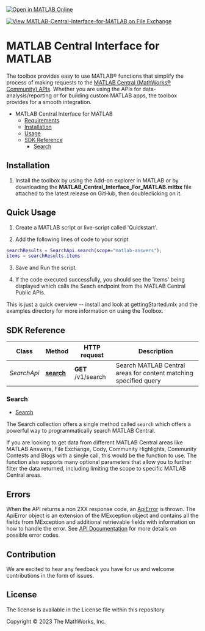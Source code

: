 [![Open in MATLAB Online](https://www.mathworks.com/images/responsive/global/open-in-matlab-online.svg)](https://matlab.mathworks.com/open/github/v1?repo=mathworks/MATLAB-Central-Interface-for-MATLAB&file=https://github.com/mathworks/MATLAB-Central-Interface-for-MATLAB/blob/main/toolbox/gettingStarted.mlx)

[![View MATLAB-Central-Interface-for-MATLAB on File Exchange](https://www.mathworks.com/matlabcentral/images/matlab-file-exchange.svg)](https://www.mathworks.com/matlabcentral/fileexchange/135567-matlab-central-interface-for-matlab)

# MATLAB Central Interface for MATLAB
The toolbox provides easy to use MATLAB&reg; functions that simplify the process of making requests to the [MATLAB Central (MathWorks&reg; Community) APIs](https://api.mathworks.com/community/docs). Whether you are using the APIs for data-analysis/reporting or for building custom MATLAB apps, the toolbox provides for a smooth integration.

- MATLAB Central Interface for MATLAB
  - [Requirements](#requirements)
  - [Installation](#installation)
  - [Usage](#usage)
  - [SDK Reference](#sdk-reference)
    - [Search](#search)

## Installation

1. Install the toolbox by using the Add-on explorer in MATLAB or by downloading the  **MATLAB_Central_Interface_For_MATLAB.mltbx** file attached to the latest release on GitHub, then doubleclicking on it.

## Quick Usage

1. Create a MATLAB script or live-script called 'Quickstart'.

2. Add the following lines of code to your script

```matlab
searchResults = SearchApi.search(scope="matlab-answers");
items = searchResults.items
```
3. Save and Run the script.

4. If the code executed successfully, you should see the 'items' being displayed which calls the Seach endpoint from the MATLAB Central Public APIs.

This is just a quick overview -- install and look at gettingStarted.mlx and the examples directory for more information on using the Toolbox.

## SDK Reference

Class | Method | HTTP request | Description
------------ | ------------- | ------------- | -------------
*SearchApi* | [**search**](toolbox/docs/SearchApi.md#search) | **GET** /v1/search | Search MATLAB Central areas for content matching specified query

### Search
* [Search]

The Search collection offers a single method called `search` which offers a powerful way to programmatically search MATLAB Central. 

If you are looking to  get data from  different MATLAB Central areas like MATLAB Answers, File Exchange, Cody, Community Highlights, Community Contests and Blogs with a single call, this would be the function to use. The function also supports many optional parameters that allow you to further filter the data returned, including limiting the scope to specific MATLAB Central areas.

[Search]:toolbox/docs/SearchApi.md

## Errors

When the API returns a non 2XX response code, an [ApiError](toolbox/docs/schemaDocs/ApiError.md) is thrown. The ApiError object is an extension of the MException object and contains all the fields from MException and additional retrievable fields with information on how to handle the error.
See [API Documentation](https://api.mathworks.com/community) for more details on possible error codes.

## Contribution
We are excited to hear any feedback you have for us and welcome contributions in the form of issues.

## License

The license is available in the License file within this repository

Copyright &copy; 2023 The MathWorks, Inc.
